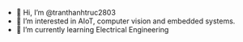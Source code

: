 - 👋 Hi, I’m @tranthanhtruc2803
- 👀 I’m interested in AIoT, computer vision and embedded systems.
- 🌱 I’m currently learning Electrical Engineering

